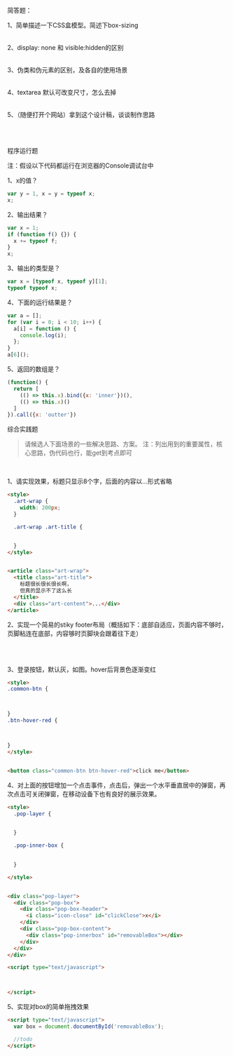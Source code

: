简答题：

1、简单描述一下CSS盒模型。简述下box-sizing
<br>
<br>

2、display: none 和 visible:hidden的区别 
<br>
<br>


3、伪类和伪元素的区别，及各自的使用场景
<br>
<br>


4、textarea 默认可改变尺寸，怎么去掉
<br>
<br>


5、（随便打开个网站）拿到这个设计稿，谈谈制作思路

<br>
<br>


程序运行题

注：假设以下代码都运行在浏览器的Console调试台中

1、x的值？

```js
var y = 1, x = y = typeof x;
x;    
```

2、输出结果？

```js
var x = 1;
if (function f() {}) {
  x += typeof f;
}
x;
```

3、输出的类型是？

```js
var x = [typeof x, typeof y][1];
typeof typeof x;
```

4、下面的运行结果是？

```js
var a = [];
for (var i = 0; i < 10; i++) {
  a[i] = function () {
    console.log(i);
  };
}
a[6](); 
```

5、返回的数组是？

```js
(function() {
  return [
    (() => this.x).bind({x: 'inner'})(),
    (() => this.x)()
  ]
}).call({x: 'outter'})
```

综合实践题

> 请候选人下面场景的一些解决思路、方案。
注：列出用到的重要属性，核心思路，伪代码也行，能get到考点即可

<br>

1、请实现效果，标题只显示8个字，后面的内容以...形式省略

```html
<style>
  .art-wrap {
    width: 200px;
  }

  .art-wrap .art-title {


  }
</style>


<article class="art-wrap">
  <title class="art-title">
    标题很长很长很长啊，
    但真的显示不了这么长
  </title>
  <div class="art-content">...</div>
</article>
```

2、实现一个简易的stiky footer布局（概括如下：底部自适应，页面内容不够时，页脚粘连在底部，内容够时页脚块会跟着往下走）


<br>
<br>


3、登录按钮，默认灰，如图。hover后背景色逐渐变红

```html
<style>
.common-btn {



}
.btn-hover-red {



}
</style>


<button class="common-btn btn-hover-red">click me</button>
```

4、对上面的按钮增加一个点击事件，点击后，弹出一个水平垂直居中的弹窗，再次点击可关闭弹窗，在移动设备下也有良好的展示效果。

```html
<style>
  .pop-layer {
    

  }

  .pop-inner-box {
   

  }

</style>


<div class="pop-layer">
  <div class="pop-box">
    <div class="pop-box-header">
      <i class="icon-close" id="clickClose">x</i>
    </div>
    <div class="pop-box-content">
      <div class="pop-innerbox" id="removableBox"></div>
    </div>
  </div>
</div>

<script type="text/javascript">



</script>
```

5、实现对box的简单拖拽效果

```html
<script type="text/javascript">
  var box = document.documentById('removableBox');

  //todo
</script>
```